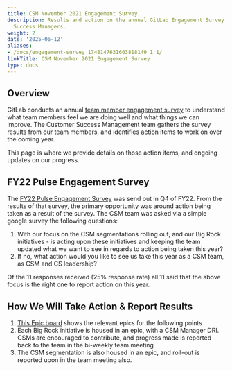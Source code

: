 ```yaml
---
title: CSM November 2021 Engagement Survey
description: Results and action on the annual GitLab Engagement Survey for Customer
  Success Managers.
weight: 2
date: '2025-06-12'
aliases:
- /docs/engagement-survey_1748147631603818149_1_1/
linkTitle: CSM November 2021 Engagement Survey
type: docs
---
```


## Overview

GitLab conducts an annual [team member engagement survey](/handbook/people-group/engagement/) to understand what team members feel we are doing well and what things we can improve. The Customer Success Management team gathers the survey results from our team members, and identifies action items to work on over the coming year.

This page is where we provide details on those action items, and ongoing updates on our progress.

## FY22 Pulse Engagement Survey

The [FY22 Pulse Engagement Survey](/handbook/people-group/engagement/#fy22-pulse-engagement-survey) was send out in Q4 of FY22. From the results of that survey, the primary opportunity was around action being taken as a result of the survey.  The CSM team was asked via a simple google survey the following questions:

1. With our focus on the CSM segmentations rolling out, and our Big Rock initiatives - is acting upon these initiatives and keeping the team updated what we want to see in regards to action being taken this year?
1. If no, what action would you like to see us take this year as a CSM team, as CSM and CS leadership?

Of the 11 responses received (25% response rate) all 11 said that the above focus is the right one to report action on this year.

## How We Will Take Action & Report Results

1. [This Epic board](https://gitlab.com/groups/gitlab-com/customer-success/-/epic_boards/14748?label_name[]=TAM) shows the relevant epics for the following points
1. Each Big Rock initiative is housed in an epic, with a CSM Manager DRI.  CSMs are encouraged to contribute, and progress made is reported back to the team in the bi-weekly team meeting
1. The CSM segmentation is also housed in an epic, and roll-out is reported upon in the team meeting also.
